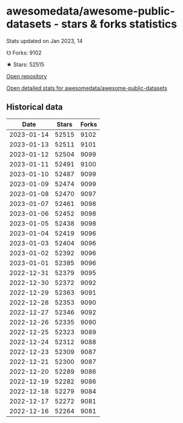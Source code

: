 # awesomedata/awesome-public-datasets - stars & forks statistics

Stats updated on Jan 2023, 14

☋ Forks: 9102

★ Stars: 52515

[Open repository](https://github.com/awesomedata/awesome-public-datasets)

[Open detailed stats for awesomedata/awesome-public-datasets](https://reviewgithub.com/rep/awesomedata/awesome-public-datasets)

## Historical data
| Date | Stars | Forks |
|------|-------|-------|
| 2023-01-14 | 52515 | 9102 | 
| 2023-01-13 | 52511 | 9101 | 
| 2023-01-12 | 52504 | 9099 | 
| 2023-01-11 | 52491 | 9100 | 
| 2023-01-10 | 52487 | 9099 | 
| 2023-01-09 | 52474 | 9099 | 
| 2023-01-08 | 52470 | 9097 | 
| 2023-01-07 | 52461 | 9098 | 
| 2023-01-06 | 52452 | 9098 | 
| 2023-01-05 | 52438 | 9098 | 
| 2023-01-04 | 52419 | 9096 | 
| 2023-01-03 | 52404 | 9096 | 
| 2023-01-02 | 52392 | 9096 | 
| 2023-01-01 | 52385 | 9096 | 
| 2022-12-31 | 52379 | 9095 | 
| 2022-12-30 | 52372 | 9092 | 
| 2022-12-29 | 52363 | 9091 | 
| 2022-12-28 | 52353 | 9090 | 
| 2022-12-27 | 52346 | 9092 | 
| 2022-12-26 | 52335 | 9090 | 
| 2022-12-25 | 52323 | 9089 | 
| 2022-12-24 | 52312 | 9088 | 
| 2022-12-23 | 52309 | 9087 | 
| 2022-12-21 | 52300 | 9087 | 
| 2022-12-20 | 52289 | 9086 | 
| 2022-12-19 | 52282 | 9086 | 
| 2022-12-18 | 52279 | 9084 | 
| 2022-12-17 | 52272 | 9081 | 
| 2022-12-16 | 52264 | 9081 | 

